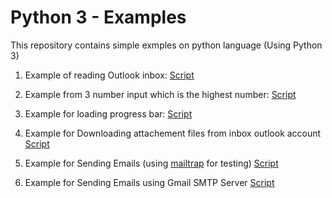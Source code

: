 # Python 3 - Examples


This repository contains simple exmples on python language (Using Python 3)

1. Example of reading Outlook inbox: [Script](./read_email.py)

2. Example from 3 number input which is the highest number: [Script](./maxnumber.py)

3. Example for loading progress bar: [Script](./progress_bar.py)

4. Example for Downloading attachement files from inbox outlook account [Script](./download_email_v1.py)

5. Example for Sending Emails (using [mailtrap](https://mailtrap.io) for testing) [Script](./send_email_smtp.py)

6. Example for Sending Emails using Gmail SMTP Server [Script](./send_email_smtp_gmail_account.py)
